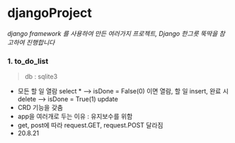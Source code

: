# djangoProject

*django framework 를 사용하여 만든 여러가지 프로젝트, 
Django 한그릇 뚝딱을 참고하여 진행합니다*

### 1. to_do_list
> db : sqlite3
- 모든 할 일 열람 select * --> isDone = False(0) 이면 열람, 할 일  insert, 완료 시 delete --> isDone = True(1) update
- CRD 기능을 갖춤
- app을 여러개로 두는 이유 : 유지보수를 위함
- get, post에 따라 request.GET, request.POST 달라짐
- 20.8.21
